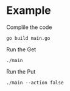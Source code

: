 # Example

Complile the code

```
go build main.go
```

Run the Get 

```
./main
```

Run the Put

```
./main --action false
```